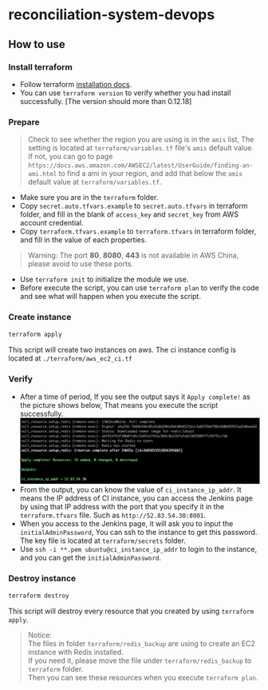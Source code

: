 # reconciliation-system-devops

## How to use

### Install terraform

* Follow terraform [installation docs](https://www.terraform.io/downloads.html).
* You can use `terraform version` to verify whether you had install successfully. [The version should more than 0.12.18]

### Prepare

> Check to see whether the region you are using is in the `amis` list, The setting is located at `terraform/variables.tf` file's `amis` default value.
> If not, you can go to page `https://docs.aws.amazon.com/AWSEC2/latest/UserGuide/finding-an-ami.html` to find a ami in your region, and add that below the `amis` default value at `terraform/variables.tf`.

* Make sure you are in the `terraform` folder.
* Copy `secret.auto.tfvars.example` to `secret.auto.tfvars` in terraform folder, and fill in the blank of `access_key` and `secret_key` from AWS account credential.
* Copy `terraform.tfvars.example` to `terraform.tfvars` in terraform folder, and fill in the value of each properties.
> Warning: The port **80**, **8080**, **443** is not available in AWS China, please avoid to use these ports.
* Use `terraform init` to initialize the module we use.
* Before execute the script, you can use `terraform plan` to verify the code and see what will happen when you execute the script.

### Create instance

``` bash
terraform apply
```

This script will create two instances on aws. The ci instance config is located at `./terraform/aws_ec2_ci.tf`

### Verify

* After a time of period, If you see the output says it `Apply complete!` as the picture shows below, That means you execute the script successfully.
![terraform apply result](images/terraform_result.jpg)
* From the output, you can know the value of `ci_instance_ip_addr`. It means the IP address of CI instance, you can access the Jenkins page by using that IP address with the port that you specify it in the `terraform.tfvars` file. Such as `http://52.83.54.30:8001`.
* When you access to the Jenkins page, it will ask you to input the `initialAdminPassword`, You can ssh to the instance to get this password. The key file is located at `terraform/secrets` folder.
* Use `ssh -i **.pem ubuntu@ci_instance_ip_addr` to login to the instance, and you can get the `initialAdminPassword`.

### Destroy instance

``` bash
terraform destroy
```

This script will destroy every resource that you created by using `terraform apply`.

> Notice: <br/> 
> The files in folder `terraform/redis_backup` are using to create an EC2 instance with Redis installed. <br/>
> If you need it, please move the file under `terraform/redis_backup` to `terraform` folder. <br/>
> Then you can see these resources when you execute `terraform plan`.